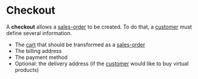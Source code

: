 # Checkout

A **checkout** allows a [sales-order] to be created. To do that, a [customer] must define several information.

* The [cart] that should be transformed as a [sales-order]
* The billing address
* The payment method
* Optional: the delivery address (if the [customer] would like to buy virtual products)



[cart]: ../cart-checkout-management/cart.md
[customer]: ../customer-management/customer.md
[sales-order]: ../order-management-system/sales-order.md
